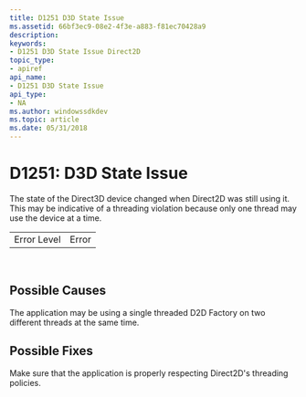 ```yaml
---
title: D1251 D3D State Issue
ms.assetid: 66bf3ec9-08e2-4f3e-a883-f81ec70428a9
description: 
keywords:
- D1251 D3D State Issue Direct2D
topic_type:
- apiref
api_name:
- D1251 D3D State Issue
api_type:
- NA
ms.author: windowssdkdev
ms.topic: article
ms.date: 05/31/2018
---
```


# D1251: D3D State Issue

The state of the Direct3D device changed when Direct2D was still using it. This may be indicative of a threading violation because only one thread may use the device at a time.



|             |       |
|-------------|-------|
| Error Level | Error |



 

## Possible Causes

The application may be using a single threaded D2D Factory on two different threads at the same time.

## Possible Fixes

Make sure that the application is properly respecting Direct2D's threading policies.

 

 




